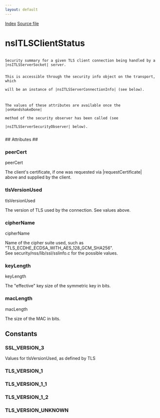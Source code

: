 ```yaml
---
layout: default
---
```

<div id='links'><a href="../index.html">Index</a>
<a href="http://dxr.mozilla.org/mozilla-central/source/netwerk/base/public/nsITLSServerSocket.idl">Source file</a>
</div>

# nsITLSClientStatus #
<code>  
Security summary for a given TLS client connection being handled by a  
|nsITLSServerSocket| server.  
  
This is accessible through the security info object on the transport, which  
will be an instance of |nsITLSServerConnectionInfo| (see below).  
  
The values of these attributes are available once the |onHandshakeDone|  
method of the security observer has been called (see  
|nsITLSServerSecurityObserver| below).  
  
</code>
## Attributes ##

### peerCert ###
  
peerCert  
  
The client's certificate, if one was requested via |requestCertificate|  
above and supplied by the client.  
  

### tlsVersionUsed ###
  
tlsVersionUsed  
  
The version of TLS used by the connection.  See values above.  
  

### cipherName ###
  
cipherName  
  
Name of the cipher suite used, such as  
"TLS_ECDHE_ECDSA_WITH_AES_128_GCM_SHA256".  
See security/nss/lib/ssl/sslinfo.c for the possible values.  
  

### keyLength ###
  
keyLength  
  
The "effective" key size of the symmetric key in bits.  
  

### macLength ###
  
macLength  
  
The size of the MAC in bits.  
  

## Constants ##

### SSL_VERSION_3 ###
  
Values for tlsVersionUsed, as defined by TLS  
  

### TLS_VERSION_1 ###

### TLS_VERSION_1_1 ###

### TLS_VERSION_1_2 ###

### TLS_VERSION_UNKNOWN ###
